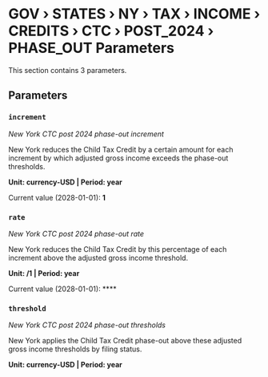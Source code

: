 # GOV › STATES › NY › TAX › INCOME › CREDITS › CTC › POST_2024 › PHASE_OUT Parameters

This section contains 3 parameters.

## Parameters

### `increment`
*New York CTC post 2024 phase-out increment*

New York reduces the Child Tax Credit by a certain amount for each increment by which adjusted gross income exceeds the phase-out thresholds.

**Unit: currency-USD | Period: year**

Current value (2028-01-01): **1**


### `rate`
*New York CTC post 2024 phase-out rate*

New York reduces the Child Tax Credit by this percentage of each increment above the adjusted gross income threshold.

**Unit: /1 | Period: year**

Current value (2028-01-01): ****


### `threshold`
*New York CTC post 2024 phase-out thresholds*

New York applies the Child Tax Credit phase-out above these adjusted gross income thresholds by filing status.

**Unit: currency-USD | Period: year**

